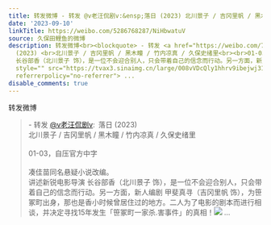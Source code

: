 ```yaml
---
title: 转发微博 - 转发 @v老汪侃剧v:&ensp;落日 (2023) 北川景子 / 吉冈里帆 / 黑木瞳 / 竹内凉真 / 久保史绪里01-03，自压官方中字凑佳苗同名悬疑小说改编。讲述新锐...
date: '2023-09-10'
linkTitle: https://weibo.com/5286768287/NiHbwatuV
source: 久保田鲤鱼的微博
description: 转发微博<br><blockquote> - 转发 <a href="https://weibo.com/7800864480" target="_blank">@v老汪侃剧v</a>: 落日
  (2023) <br>北川景子 / 吉冈里帆 / 黑木瞳 / 竹内凉真 / 久保史绪里<br><br>01-03，自压官方中字<br><br>凑佳苗同名悬疑小说改编。<br>讲述新锐电影导演
  长谷部香（北川景子 饰），是一位不会迎合别人，只会带着自己的信念而行动。另一方面，新人编剧 甲斐真寻（吉冈里帆 饰），为笹冢町出身，那也是香小时候曾居住过的地方。二人为了电影的剧本而进行相谈，并决定寻找15年发生「笹冢町一家杀.害事件」的真相！<img
  style="" src="https://tvax3.sinaimg.cn/large/008vVDcQly1hhrv9ibejwj311y0msn4h.jpg"
  referrerpolicy="no-referrer"> ...
disable_comments: true
---
```

转发微博<br><blockquote> - 转发 <a href="https://weibo.com/7800864480" target="_blank">@v老汪侃剧v</a>: 落日 (2023) <br>北川景子 / 吉冈里帆 / 黑木瞳 / 竹内凉真 / 久保史绪里<br><br>01-03，自压官方中字<br><br>凑佳苗同名悬疑小说改编。<br>讲述新锐电影导演 长谷部香（北川景子 饰），是一位不会迎合别人，只会带着自己的信念而行动。另一方面，新人编剧 甲斐真寻（吉冈里帆 饰），为笹冢町出身，那也是香小时候曾居住过的地方。二人为了电影的剧本而进行相谈，并决定寻找15年发生「笹冢町一家杀.害事件」的真相！<img style="" src="https://tvax3.sinaimg.cn/large/008vVDcQly1hhrv9ibejwj311y0msn4h.jpg" referrerpolicy="no-referrer"> ...